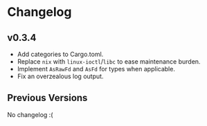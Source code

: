 # Changelog

## v0.3.4

- Add categories to Cargo.toml.
- Replace `nix` with `linux-ioctl`/`libc` to ease maintenance burden.
- Implement `AsRawFd` and `AsFd` for types when applicable.
- Fix an overzealous log output.

## Previous Versions

No changelog :(
